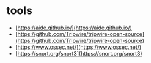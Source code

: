 # tools

- [https://aide.github.io/](https://aide.github.io/)
- [https://github.com/Tripwire/tripwire-open-source](https://github.com/Tripwire/tripwire-open-source)
- [https://www.ossec.net/](https://www.ossec.net/)
- [https://snort.org/snort3](https://snort.org/snort3)
